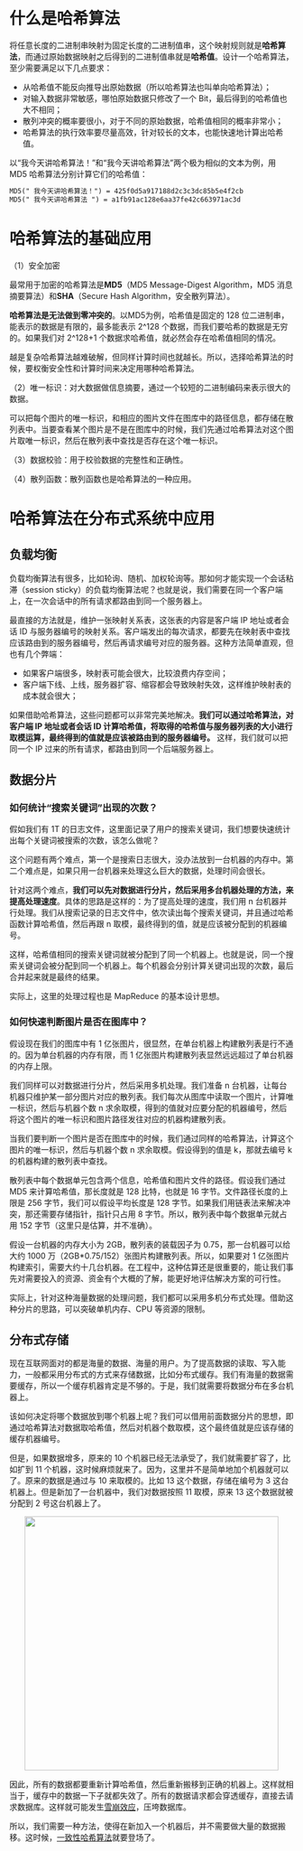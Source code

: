# 什么是哈希算法

将任意长度的二进制串映射为固定长度的二进制值串，这个映射规则就是**哈希算法**，而通过原始数据映射之后得到的二进制值串就是**哈希值**。设计一个哈希算法，至少需要满足以下几点要求：

* 从哈希值不能反向推导出原始数据（所以哈希算法也叫单向哈希算法）；
* 对输入数据非常敏感，哪怕原始数据只修改了一个 Bit，最后得到的哈希值也大不相同；
* 散列冲突的概率要很小，对于不同的原始数据，哈希值相同的概率非常小；
* 哈希算法的执行效率要尽量高效，针对较长的文本，也能快速地计算出哈希值。

以“我今天讲哈希算法！”和“我今天讲哈希算法”两个极为相似的文本为例，用 MD5 哈希算法分别计算它们的哈希值：

```html
MD5(" 我今天讲哈希算法！") = 425f0d5a917188d2c3c3dc85b5e4f2cb
MD5(" 我今天讲哈希算法 ") = a1fb91ac128e6aa37fe42c663971ac3d
```

# 哈希算法的基础应用

（1）安全加密

最常用于加密的哈希算法是**MD5**（MD5 Message-Digest Algorithm，MD5 消息摘要算法）和**SHA**（Secure Hash Algorithm，安全散列算法）。

**哈希算法是无法做到零冲突的**。以MD5为例，哈希值是固定的 128 位二进制串，能表示的数据是有限的，最多能表示 2^128 个数据，而我们要哈希的数据是无穷的。如果我们对 2^128+1 个数据求哈希值，就必然会存在哈希值相同的情况。

越是复杂哈希算法越难破解，但同样计算时间也就越长。所以，选择哈希算法的时候，要权衡安全性和计算时间来决定用哪种哈希算法。

（2）唯一标识：对大数据做信息摘要，通过一个较短的二进制编码来表示很大的数据。

可以把每个图片的唯一标识，和相应的图片文件在图库中的路径信息，都存储在散列表中。当要查看某个图片是不是在图库中的时候，我们先通过哈希算法对这个图片取唯一标识，然后在散列表中查找是否存在这个唯一标识。

（3）数据校验：用于校验数据的完整性和正确性。

（4）散列函数：散列函数也是哈希算法的一种应用。

# 哈希算法在分布式系统中应用

## 负载均衡

负载均衡算法有很多，比如轮询、随机、加权轮询等。那如何才能实现一个会话粘滞（session sticky）的负载均衡算法呢？也就是说，我们需要在同一个客户端上，在一次会话中的所有请求都路由到同一个服务器上。

最直接的方法就是，维护一张映射关系表，这张表的内容是客户端 IP 地址或者会话 ID 与服务器编号的映射关系。客户端发出的每次请求，都要先在映射表中查找应该路由到的服务器编号，然后再请求编号对应的服务器。这种方法简单直观，但也有几个弊端：

- 如果客户端很多，映射表可能会很大，比较浪费内存空间；
- 客户端下线、上线，服务器扩容、缩容都会导致映射失效，这样维护映射表的成本就会很大；

如果借助哈希算法，这些问题都可以非常完美地解决。**我们可以通过哈希算法，对客户端 IP 地址或者会话 ID 计算哈希值，将取得的哈希值与服务器列表的大小进行取模运算，最终得到的值就是应该被路由到的服务器编号。** 这样，我们就可以把同一个 IP 过来的所有请求，都路由到同一个后端服务器上。

## 数据分片

### 如何统计“搜索关键词”出现的次数？

假如我们有 1T 的日志文件，这里面记录了用户的搜索关键词，我们想要快速统计出每个关键词被搜索的次数，该怎么做呢？

这个问题有两个难点，第一个是搜索日志很大，没办法放到一台机器的内存中。第二个难点是，如果只用一台机器来处理这么巨大的数据，处理时间会很长。

针对这两个难点，**我们可以先对数据进行分片，然后采用多台机器处理的方法，来提高处理速度**。具体的思路是这样的：为了提高处理的速度，我们用 n 台机器并行处理。我们从搜索记录的日志文件中，依次读出每个搜索关键词，并且通过哈希函数计算哈希值，然后再跟 n 取模，最终得到的值，就是应该被分配到的机器编号。

这样，哈希值相同的搜索关键词就被分配到了同一个机器上。也就是说，同一个搜索关键词会被分配到同一个机器上。每个机器会分别计算关键词出现的次数，最后合并起来就是最终的结果。

实际上，这里的处理过程也是 MapReduce 的基本设计思想。

### 如何快速判断图片是否在图库中？

假设现在我们的图库中有 1 亿张图片，很显然，在单台机器上构建散列表是行不通的。因为单台机器的内存有限，而 1 亿张图片构建散列表显然远远超过了单台机器的内存上限。

我们同样可以对数据进行分片，然后采用多机处理。我们准备 n 台机器，让每台机器只维护某一部分图片对应的散列表。我们每次从图库中读取一个图片，计算唯一标识，然后与机器个数 n 求余取模，得到的值就对应要分配的机器编号，然后将这个图片的唯一标识和图片路径发往对应的机器构建散列表。

当我们要判断一个图片是否在图库中的时候，我们通过同样的哈希算法，计算这个图片的唯一标识，然后与机器个数 n 求余取模。假设得到的值是 k，那就去编号 k 的机器构建的散列表中查找。

散列表中每个数据单元包含两个信息，哈希值和图片文件的路径。假设我们通过 MD5 来计算哈希值，那长度就是 128 比特，也就是 16 字节。文件路径长度的上限是 256 字节，我们可以假设平均长度是 128 字节。如果我们用链表法来解决冲突，那还需要存储指针，指针只占用 8 字节。所以，散列表中每个数据单元就占用 152 字节（这里只是估算，并不准确）。

假设一台机器的内存大小为 2GB，散列表的装载因子为 0.75，那一台机器可以给大约 1000 万（2GB*0.75/152）张图片构建散列表。所以，如果要对 1 亿张图片构建索引，需要大约十几台机器。在工程中，这种估算还是很重要的，能让我们事先对需要投入的资源、资金有个大概的了解，能更好地评估解决方案的可行性。

实际上，针对这种海量数据的处理问题，我们都可以采用多机分布式处理。借助这种分片的思路，可以突破单机内存、CPU 等资源的限制。

## 分布式存储

现在互联网面对的都是海量的数据、海量的用户。为了提高数据的读取、写入能力，一般都采用分布式的方式来存储数据，比如分布式缓存。我们有海量的数据需要缓存，所以一个缓存机器肯定是不够的。于是，我们就需要将数据分布在多台机器上。

该如何决定将哪个数据放到哪个机器上呢？我们可以借用前面数据分片的思想，即通过哈希算法对数据取哈希值，然后对机器个数取模，这个最终值就是应该存储的缓存机器编号。

但是，如果数据增多，原来的 10 个机器已经无法承受了，我们就需要扩容了，比如扩到 11 个机器，这时候麻烦就来了。因为，这里并不是简单地加个机器就可以了。原来的数据是通过与 10 来取模的。比如 13 这个数据，存储在编号为 3 这台机器上。但是新加了一台机器中，我们对数据按照 11 取模，原来 13 这个数据就被分配到 2 号这台机器上了。

<div align="center">  
<img src="https://img-blog.csdnimg.cn/20210512171055641.png" width="450px"/>
</div>

因此，所有的数据都要重新计算哈希值，然后重新搬移到正确的机器上。这样就相当于，缓存中的数据一下子就都失效了。所有的数据请求都会穿透缓存，直接去请求数据库。这样就可能发生[雪崩效应](https://zh.wikipedia.org/wiki/雪崩效应)，压垮数据库。

所以，我们需要一种方法，使得在新加入一个机器后，并不需要做大量的数据搬移。这时候，[一致性哈希算法](https://segmentfault.com/a/1190000021199728)就要登场了。

